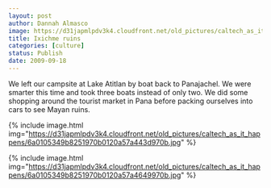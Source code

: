 ```yaml
---
layout: post
author: Dannah Almasco
image: https://d31japmlpdv3k4.cloudfront.net/old_pictures/caltech_as_it_happens/6a0105349b8251970b0120a57a4132970b.jpg
title: Ixichme ruins
categories: [culture]
status: Publish
date: 2009-09-18
---
```


We left our campsite at Lake Atitlan by boat back to Panajachel. We were smarter this time and took three boats instead of only two. We did some shopping around the tourist market in Pana before packing ourselves into cars to see Mayan ruins.


{% include image.html img="https://d31japmlpdv3k4.cloudfront.net/old_pictures/caltech_as_it_happens/6a0105349b8251970b0120a57a443d970b.jpg" %}

{% include image.html img="https://d31japmlpdv3k4.cloudfront.net/old_pictures/caltech_as_it_happens/6a0105349b8251970b0120a57a4649970b.jpg" %}

